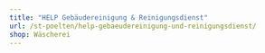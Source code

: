 ```yaml
---
title: "HELP Gebäudereinigung & Reinigungsdienst"
url: /st-poelten/help-gebaeudereinigung-und-reinigungsdienst/
shop: Wäscherei
---
```

